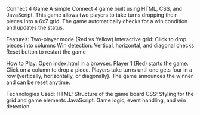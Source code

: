 Connect 4 Game
A simple Connect 4 game built using HTML, CSS, and JavaScript. This game allows two players to take turns dropping their pieces into a 6x7 grid. The game automatically checks for a win condition and updates the status.

Features:
Two-player mode (Red vs Yellow)
Interactive grid: Click to drop pieces into columns
Win detection: Vertical, horizontal, and diagonal checks
Reset button to restart the game

How to Play:
Open index.html in a browser.
Player 1 (Red) starts the game.
Click on a column to drop a piece.
Players take turns until one gets four in a row (vertically, horizontally, or diagonally).
The game announces the winner and can be reset anytime.

Technologies Used:
HTML: Structure of the game board
CSS: Styling for the grid and game elements
JavaScript: Game logic, event handling, and win detection
